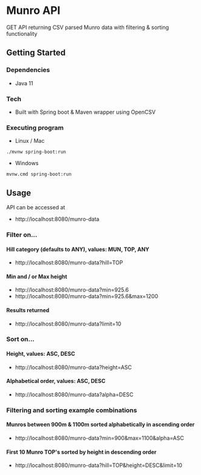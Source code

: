 # Munro API

GET API returning CSV parsed Munro data with filtering & sorting functionality

## Getting Started

### Dependencies

* Java 11

### Tech

* Built with Spring boot & Maven wrapper using OpenCSV

### Executing program

* Linux / Mac
```
./mvnw spring-boot:run
```

* Windows
```
mvnw.cmd spring-boot:run
```


## Usage

API can be accessed at
* http://localhost:8080/munro-data

### Filter on...

#### Hill category (defaults to ANY), values: MUN, TOP, ANY
* http://localhost:8080/munro-data?hill=TOP

#### Min and / or Max height
* http://localhost:8080/munro-data?min=925.6
* http://localhost:8080/munro-data?min=925.6&max=1200

#### Results returned
* http://localhost:8080/munro-data?limit=10

### Sort on...

#### Height, values: ASC, DESC
* http://localhost:8080/munro-data?height=ASC

#### Alphabetical order, values: ASC, DESC
* http://localhost:8080/munro-data?alpha=DESC

### Filtering and sorting example combinations

#### Munros between 900m & 1100m sorted alphabetically in ascending order
* http://localhost:8080/munro-data?min=900&max=1100&alpha=ASC

#### First 10 Munro TOP's sorted by height in descending order
* http://localhost:8080/munro-data?hill=TOP&height=DESC&limit=10
